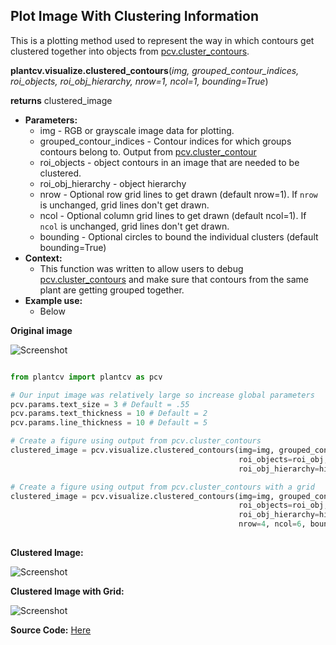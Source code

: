 ## Plot Image With Clustering Information 

This is a plotting method used to represent the way in which contours get clustered together into objects from [pcv.cluster_contours](cluster_contours.md).

**plantcv.visualize.clustered_contours**(*img, grouped_contour_indices, roi_objects, roi_obj_hierarchy, nrow=1, ncol=1, bounding=True*)

**returns** clustered_image

- **Parameters:**
    - img - RGB or grayscale image data for plotting.
    - grouped_contour_indices - Contour indices for which groups contours belong to. Output from [pcv.cluster_contour](cluster_contours.md)
    - roi_objects - object contours in an image that are needed to be clustered.
    - roi_obj_hierarchy - object hierarchy
    - nrow - Optional row grid lines to get drawn (default nrow=1). If `nrow` is unchanged, grid lines don't get drawn. 
    - ncol - Optional column grid lines to get drawn (default ncol=1). If `ncol` is unchanged, grid lines don't get drawn. 
    - bounding - Optional circles to bound the individual clusters (default bounding=True)
- **Context:**
    - This function was written to allow users to debug [pcv.cluster_contours](cluster_contours.md) and make sure that contours from the same 
    plant are getting grouped together. 
- **Example use:**
    - Below

**Original image**

![Screenshot](img/documentation_images/visualize_clustered_contours/multi_arabidopsis.jpg)

```python

from plantcv import plantcv as pcv

# Our input image was relatively large so increase global parameters 
pcv.params.text_size = 3 # Default = .55
pcv.params.text_thickness = 10 # Default = 2
pcv.params.line_thickness = 10 # Default = 5

# Create a figure using output from pcv.cluster_contours 
clustered_image = pcv.visualize.clustered_contours(img=img, grouped_contour_indices=cnt_i, 
                                                   roi_objects=roi_obj,
                                                   roi_obj_hierarchy=hier, bounding=True)

# Create a figure using output from pcv.cluster_contours with a grid
clustered_image = pcv.visualize.clustered_contours(img=img, grouped_contour_indices=cnt_i, 
                                                   roi_objects=roi_obj,
                                                   roi_obj_hierarchy=hier,
                                                   nrow=4, ncol=6, bounding=True)
                                       
```

**Clustered Image:** 

![Screenshot](img/documentation_images/visualize_clustered_contours/contour_cluster_img.jpg)

**Clustered Image with Grid:** 

![Screenshot](img/documentation_images/visualize_clustered_contours/contour_cluster_img_grid.jpg)

**Source Code:** [Here](https://github.com/danforthcenter/plantcv/blob/main/plantcv/plantcv/visualize/clustered_contours.py)
